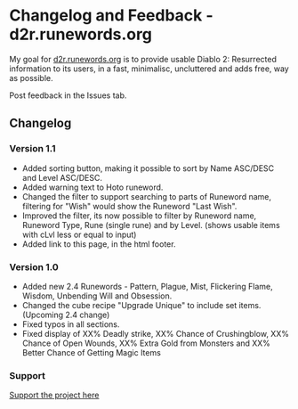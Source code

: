 # Changelog and Feedback - d2r.runewords.org

My goal for [d2r.runewords.org](https://d2r.runewords.org) is to provide usable Diablo 2: Resurrected information to its users, in a fast, minimalisc, uncluttered and adds free, way as possible.

Post feedback in the Issues tab.

## Changelog


### Version 1.1
* Added sorting button, making it possible to sort by Name ASC/DESC and Level ASC/DESC.
* Added warning text to Hoto runeword.
* Changed the filter to support searching to parts of Runeword name, filtering for "Wish" would show the Runeword "Last Wish".
* Improved the filter, its now possible to filter by Runeword name, Runeword Type, Rune (single rune) and by Level. (shows usable items with cLvl less or equal to input)
* Added link to this page, in the html footer.


### Version 1.0
* Added new 2.4 Runewords - Pattern, Plague, Mist, Flickering Flame, Wisdom, Unbending Will and Obsession.
* Changed the cube recipe "Upgrade Unique" to include set items. (Upcoming 2.4 change)
* Fixed typos in all sections.
* Fixed display of XX% Deadly strike, XX% Chance of Crushingblow, XX% Chance of Open Wounds, XX% Extra Gold from Monsters and XX% Better Chance of Getting Magic Items

### Support
[Support the project here](https://www.buymeacoffee.com/klumz)
